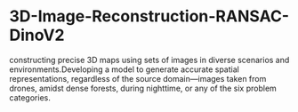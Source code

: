 # 3D-Image-Reconstruction-RANSAC-DinoV2
constructing precise 3D maps using sets of images in diverse scenarios and environments.Developing a model to generate accurate spatial representations, regardless of the source domain—images taken from drones, amidst dense forests, during nighttime, or any of the six problem categories.
